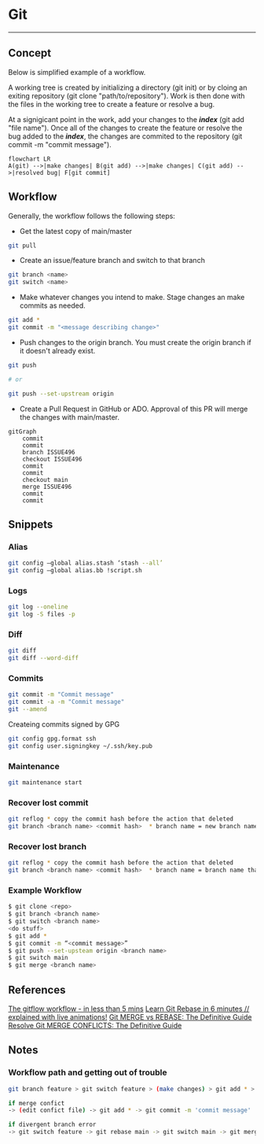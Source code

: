 # Git

---

## Concept

Below is simplified example of a workflow.

A working tree is created by initializing a directory (git init) or by cloing an exiting repository (git clone "path/to/repository"). Work is then done with the files in the working tree to create a feature or resolve a bug.

At a signigicant point in the work, add your changes to the ***index*** (git add "file name"). Once all of the changes to create the feature or resolve the bug added to the ***index***, the changes are commited to the repository (git commit -m "commit message").

```mermaid
flowchart LR
A(git) -->|make changes| B(git add) -->|make changes| C(git add) -->|resolved bug| F[git commit]
```

## Workflow

Generally, the workflow follows the following steps:

- Get the latest copy of main/master

```bash
git pull 
```

- Create an issue/feature branch and switch to that branch

```bash
git branch <name>
git switch <name>
```

- Make whatever changes you intend to make. Stage changes an make commits as needed.

```bash
git add *
git commit -m "<message describing change>"
```

- Push changes to the origin branch. You must create the origin branch if it doesn't already exist.

```bash
git push

# or

git push --set-upstream origin
```

- Create a Pull Request in GitHub or ADO. Approval of this PR will merge the changes with main/master.

```mermaid
gitGraph
    commit
    commit
    branch ISSUE496
    checkout ISSUE496
    commit
    commit
    checkout main
    merge ISSUE496
    commit
    commit
```

## Snippets

### Alias

```bash
git config –global alias.stash ‘stash --all’
git config –global alias.bb !script.sh
```

### Logs

```bash
git log --oneline
git log -S files -p
```

### Diff

```bash
git diff
git diff --word-diff
```

### Commits

```bash
git commit -m "Commit message"
git commit -a -m "Commit message"
git --amend 
```

Createing commits signed by GPG

```bash
git config gpg.format ssh
git config user.signingkey ~/.ssh/key.pub
```

### Maintenance

```bash
git maintenance start
```

### Recover lost commit

```bash
git reflog * copy the commit hash before the action that deleted
git branch <branch name> <commit hash>  * branch name = new branch name, commit hash = past commit hash from previous step
```

### Recover lost branch

```bash
git reflog * copy the commit hash before the action that deleted
git branch <branch name> <commit hash>  * branch name = branch name that was deleted, commit hash = past commit hash from previous step
```

### Example Workflow

```bash
$ git clone <repo>
$ git branch <branch name>
$ git switch <branch name>
<do stuff>
$ git add *
$ git commit -m “<commit message>”
$ git push --set-upsteam origin <branch name>
$ git switch main
$ git merge <branch name>
```

## References

[The gitflow workflow - in less than 5 mins](https://www.youtube.com/watch?v=1SXpE08hvGs)
[Learn Git Rebase in 6 minutes // explained with live animations!](https://youtu.be/f1wnYdLEpgI?si=SXW3BsP7Yqn_AIEd)
[Git MERGE vs REBASE: The Definitive Guide](https://youtu.be/zOnwgxiC0OA?si=lgOj1H4bT9dzbK5j)
[Resolve Git MERGE CONFLICTS: The Definitive Guide](https://youtu.be/Sqsz1-o7nXk?si=acwzXMaLEvkYE-do)

## Notes

### Workflow path and getting out of trouble

```bash
git branch feature > git switch feature > (make changes) > git add * > git commit -m 'commit message' > git push > git switch main > git merge feature
```

```bash
if merge confict 
-> (edit confict file) -> git add * -> git commit -m 'commit message'
```

```bash
if divergent branch error
-> git switch feature -> git rebase main -> git switch main -> git merge feature
```
